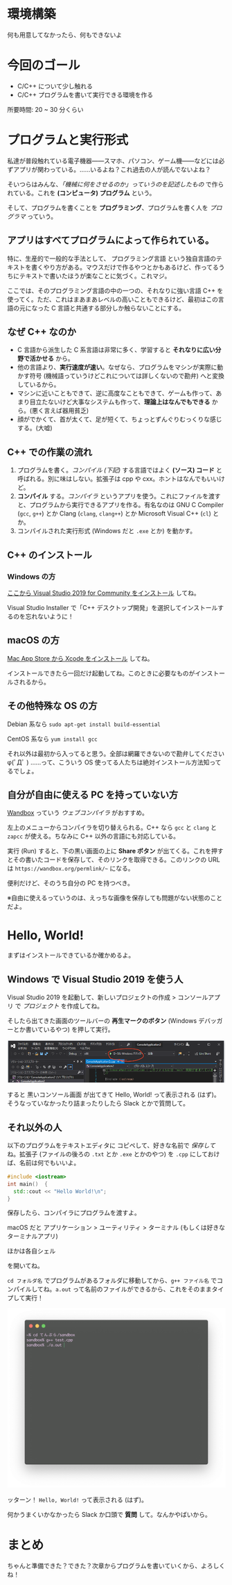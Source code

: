 # 環境構築

何も用意してなかったら、何もできないよ


# 今回のゴール

* C/C++ について少し触れる
* C/C++ プログラムを書いて実行できる環境を作る

所要時間: 20 ~ 30 分くらい


# プログラムと実行形式

私達が普段触れている電子機器――スマホ、パソコン、ゲーム機――などには必ずアプリが関わっている。……いるよね？これ過去の人が読んでないよね？

そいつらはみんな、*「機械に何をさせるのか」っていうのを記述したもの* で作られている。これを **(コンピュータ) プログラム** という。

そして、プログラムを書くことを **プログラミング**、プログラムを書く人を *プログラマ* っていう。


## アプリはすべてプログラムによって作られている。

特に、生産的で一般的な手法として、 プログラミング言語 という独自言語のテキストを書くやり方がある。マウスだけで作るやつとかもあるけど、作ってるうちにテキストで書いたほうが楽なことに気づく。これマジ。

ここでは、そのプログラミング言語の中の一つの、それなりに強い言語 C++ を使ってく。ただ、これはまあまあレベルの高いこともできるけど、最初はこの言語の元になった C 言語と共通する部分しか触らないことにする。


## なぜ C++ なのか

* C 言語から派生した C 系言語は非常に多く、学習すると **それなりに広い分野で活かせる** から。
* 他の言語より、**実行速度が速い**。なぜなら、プログラムをマシンが実際に動かす符号 (機械語っていうけどこれについては詳しくないので勘弁) へと変換しているから。
* マシンに近いこともできて、逆に高度なこともできて、ゲームも作って、あまり目立たないけど大事なシステムも作って、**理論上はなんでもできる** から。(悪く言えば器用貧乏)
* 顔がでかくて、首が太くて、足が短くて、ちょっとずんぐりむっくりな感じする。(大嘘)


## C++ での作業の流れ

1. プログラムを書く。*コンパイル (下記)* する言語ではよく **(ソース) コード** と呼ばれる。別に味はしない。拡張子は cpp や cxx。ホントはなんでもいいけど。
2. **コンパイル** する。*コンパイラ* というアプリを使う。これにファイルを渡すと、プログラムから実行できるアプリを作る。有名なのは GNU C Compiler (`gcc`, `g++`) とか Clang (`clang`, `clang++`) とか Microsoft Visual C++ (`cl`) とか。
3. コンパイルされた実行形式 (Windows だと `.exe` とか) を動かす。


## C++ のインストール

### Windows の方

[ここから Visual Studio 2019 for Community をインストール](https://visualstudio.microsoft.com/ja/vs/community/) してね。

Visual Studio Installer で「C++ デスクトップ開発」を選択してインストールするのを忘れないように！

## macOS の方

[Mac App Store から Xcode をインストール](https://itunes.apple.com/us/app/xcode/id497799835) してね。

インストールできたら一回だけ起動してね。このときに必要なものがインストールされるから。

## その他特殊な OS の方

Debian 系なら `sudo apt-get install build-essential`

CentOS 系なら `yum install gcc`

それ以外は最初から入ってると思う。全部は網羅できないので勘弁してくださいφ(ﾟДﾟ )
……って、こういう OS 使ってる人たちは絶対インストール方法知ってるでしょ。

## 自分が自由に使える PC を持っていない方

[Wandbox](https://wandbox.org) っていう *ウェブコンパイラ* がおすすめ。

左上のメニューからコンパイラを切り替えられる。C++ なら `gcc` と `clang` と `zapcc` が使える。ちなみに C++ 以外の言語にも対応している。

実行 (Run) すると、下の黒い画面の上に **Share ボタン** が出てくる。これを押すとその書いたコードを保存して、そのリンクを取得できる。このリンクの URL は `https://wandbox.org/permlink/~` になる。

便利だけど、そのうち自分の PC を持つべき。


※自由に使えるっていうのは、えっちな画像を保存しても問題がない状態のことだよ。


# Hello, World!

まずはインストールできているか確かめるよ。


## Windows で Visual Studio 2019 を使う人

Visual Studio 2019 を起動して、新しいプロジェクトの作成 > コンソールアプリ で *プロジェクト* を作成してね。

そしたら出てきた画面のツールバーの **再生マークのボタン** (Windows デバッガーとか書いているやつ) を押して実行。

![Visual Studio 2019 で実行](./image/vs.png)

すると 黒いコンソール画面 が出てきて Hello, World! って表示される (はず)。そうなっていなかったり詰まったりしたら Slack とかで質問して。


## それ以外の人

以下のプログラムをテキストエディタに コピペして、好きな名前で *保存して* ね。拡張子 (ファイルの後ろの `.txt` とか `.exe` とかのやつ) を `.cpp` にしておけば、名前は何でもいいよ。 

```cpp
#include <iostream>
int main()  {
  std::cout << "Hello World!\n";
}
```

保存したら、コンパイラにプログラムを渡すよ。

macOS だと アプリケーション > ユーティリティ > ターミナル (もしくは好きなターミナルアプリ)

ほかは各自シェル

を開いてね。

`cd フォルダ名` でプログラムがあるフォルダに移動してから、`g++ ファイル名` でコンパイルしてね。`a.out` って名前のファイルができるから、これをそのままタイプして実行！

![ターミナルでコンパイルして実行](./image/hyper.png)

ッターン！ `Hello, World!` って表示される (はず)。

何かうまくいかなかったら Slack か口頭で **質問** して。なんかやばいから。


# まとめ

ちゃんと準備できた？できた？次章からプログラムを書いていくから、よろしくね！
